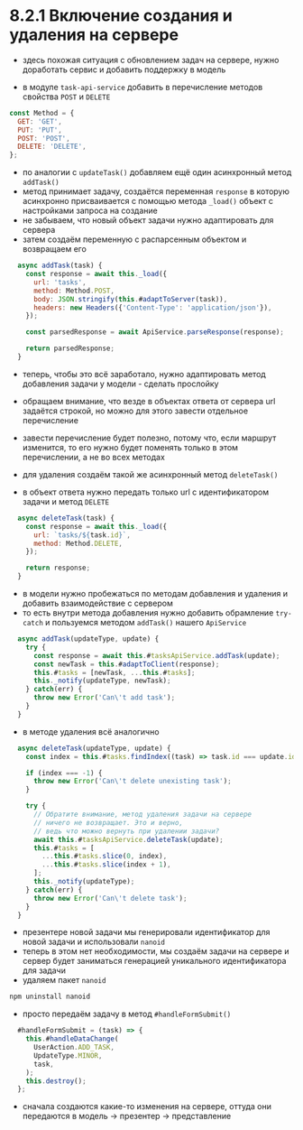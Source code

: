 # 8.2.1 Включение создания и удаления на сервере

- здесь похожая ситуация с обновлением задач на сервере, нужно доработать сервис и добавить поддержку в модель

- в модуле `task-api-service` добавить в перечисление методов свойства `POST` и `DELETE`

```js
const Method = {
  GET: 'GET',
  PUT: 'PUT',
  POST: 'POST',
  DELETE: 'DELETE',
};
```

- по аналогии с `updateTask()` добавляем ещё один асинхронный метод `addTask()`
- метод принимает задачу, создаётся переменная `response` в которую асинхронно присваивается с помощью метода `_load()` объект с настройками запроса на создание
- не забываем, что новый объект задачи нужно адаптировать для сервера
- затем создаём переменную с распарсенным объектом и возвращаем его

```js
  async addTask(task) {
    const response = await this._load({
      url: 'tasks',
      method: Method.POST,
      body: JSON.stringify(this.#adaptToServer(task)),
      headers: new Headers({'Content-Type': 'application/json'}),
    });

    const parsedResponse = await ApiService.parseResponse(response);

    return parsedResponse;
  }
```

- теперь, чтобы это всё заработало, нужно адаптировать метод добавления задачи у модели - сделать прослойку

- обращаем внимание, что везде в объектах ответа от сервера url задаётся строкой, но можно для этого завести отдельное перечисление
- завести перечисление будет полезно, потому что, если маршрут изменится, то его нужно будет поменять только в этом перечислении, а не во всех методах

- для удаления создаём такой же асинхронный метод `deleteTask()`
- в объект ответа нужно передать только url с идентификатором задачи и метод `DELETE`

```js
  async deleteTask(task) {
    const response = await this._load({
      url: `tasks/${task.id}`,
      method: Method.DELETE,
    });

    return response;
  }
```

- в модели нужно пробежаться по методам добавления и удаления и добавить взаимодействие с сервером
- то есть внутри метода добавления нужно добавить обрамление `try-catch` и пользуемся методом `addTask()` нашего `ApiService`

```js
  async addTask(updateType, update) {
    try {
      const response = await this.#tasksApiService.addTask(update);
      const newTask = this.#adaptToClient(response);
      this.#tasks = [newTask, ...this.#tasks];
      this._notify(updateType, newTask);
    } catch(err) {
      throw new Error('Can\'t add task');
    }
  }
```

- в методе удаления всё аналогично

```js
  async deleteTask(updateType, update) {
    const index = this.#tasks.findIndex((task) => task.id === update.id);

    if (index === -1) {
      throw new Error('Can\'t delete unexisting task');
    }

    try {
      // Обратите внимание, метод удаления задачи на сервере
      // ничего не возвращает. Это и верно,
      // ведь что можно вернуть при удалении задачи?
      await this.#tasksApiService.deleteTask(update);
      this.#tasks = [
        ...this.#tasks.slice(0, index),
        ...this.#tasks.slice(index + 1),
      ];
      this._notify(updateType);
    } catch(err) {
      throw new Error('Can\'t delete task');
    }
  }
```

- презентере новой задачи мы генерировали идентификатор для новой задачи и использовали `nanoid`
- теперь в этом нет необходимости, мы создаём задачи на сервере и сервер будет заниматься генерацией уникального идентификатора для задачи
- удаляем пакет `nanoid`

```bash
npm uninstall nanoid
```

- просто передаём задачу в метод `#handleFormSubmit()`

```js
  #handleFormSubmit = (task) => {
    this.#handleDataChange(
      UserAction.ADD_TASK,
      UpdateType.MINOR,
      task,
    );
    this.destroy();
  };
```

- сначала создаются какие-то изменения на сервере, оттуда они передаются в модель -> презентер -> представление
